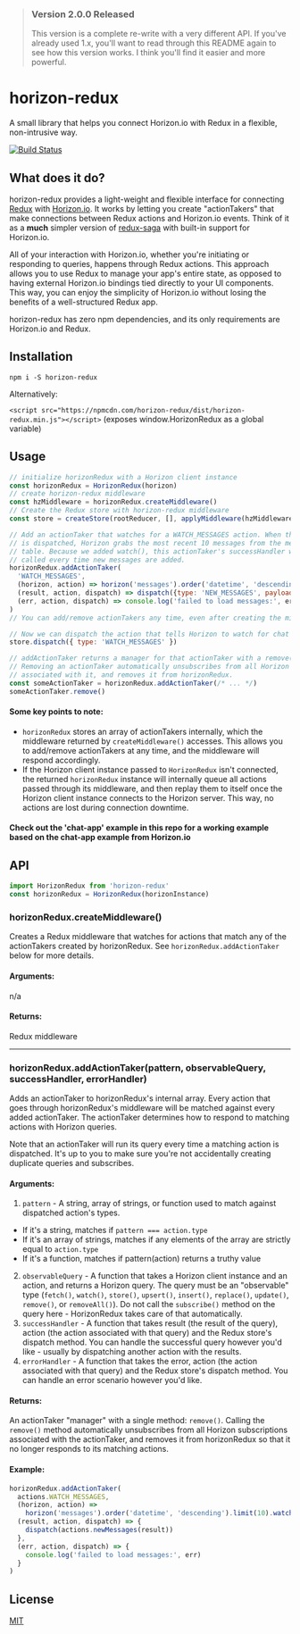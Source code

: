 > ### Version 2.0.0 Released
> This version is a complete re-write with a very different API. If you've already used 1.x, you'll want to read through this README again to see how this version works. I think you'll find it easier and more powerful.

# horizon-redux
A small library that helps you connect Horizon.io with Redux in a flexible, non-intrusive way.

[![Build Status](https://travis-ci.org/shanecav/horizon-redux.svg?branch=master)](https://travis-ci.org/shanecav/horizon-redux)

## What does it do?
horizon-redux provides a light-weight and flexible interface for connecting [Redux](https://github.com/reactjs/redux) with [Horizon.io](http://horizon.io/). It works by letting you create "actionTakers" that make connections between Redux actions and Horizon.io events. Think of it as a **much** simpler version of [redux-saga](https://github.com/yelouafi/redux-saga) with built-in support for Horizon.io.

All of your interaction with Horizon.io, whether you're initiating or responding to queries, happens through Redux actions. This approach allows you to use Redux to manage your app's entire state, as opposed to having external Horizon.io bindings tied directly to your UI components. This way, you can enjoy the simplicity of Horizon.io without losing the benefits of a well-structured Redux app.

horizon-redux has zero npm dependencies, and its only requirements are Horizon.io and Redux.

## Installation

`npm i -S horizon-redux`

Alternatively:

`<script src="https://npmcdn.com/horizon-redux/dist/horizon-redux.min.js"></script>` (exposes window.HorizonRedux as a global variable)

## Usage

```js
// initialize horizonRedux with a Horizon client instance
const horizonRedux = HorizonRedux(horizon)
// create horizon-redux middleware
const hzMiddleware = horizonRedux.createMiddleware()
// Create the Redux store with horizon-redux middleware
const store = createStore(rootReducer, [], applyMiddleware(hzMiddleware))

// Add an actionTaker that watches for a WATCH_MESSAGES action. When that action
// is dispatched, Horizon grabs the most recent 10 messages from the messages
// table. Because we added watch(), this actionTaker's successHandler will get
// called every time new messages are added.
horizonRedux.addActionTaker(
  'WATCH_MESSAGES',
  (horizon, action) => horizon('messages').order('datetime', 'descending').limit(10).watch(),
  (result, action, dispatch) => dispatch({type: 'NEW_MESSAGES', payload: result}),
  (err, action, dispatch) => console.log('failed to load messages:', err)
)
// You can add/remove actionTakers any time, even after creating the middleware.

// Now we can dispatch the action that tells Horizon to watch for chat messages.
store.dispatch({ type: 'WATCH_MESSAGES' })

// addActionTaker returns a manager for that actionTaker with a remove() method.
// Removing an actionTaker automatically unsubscribes from all Horizon subscriptions
// associated with it, and removes it from horizonRedux.
const someActionTaker = horizonRedux.addActionTaker(/* ... */)
someActionTaker.remove()
```

#### Some key points to note:

* `horizonRedux` stores an array of actionTakers internally, which the middleware returned by `createMiddleware()` accesses. This allows you to add/remove actionTakers at any time, and the middleware will respond accordingly.
* If the Horizon client instance passed to `HorizonRedux` isn't connected, the returned `horizonRedux` instance will internally queue all actions passed through its middleware, and then replay them to itself once the Horizon client instance connects to the Horizon server. This way, no actions are lost during connection downtime.

#### Check out the 'chat-app' example in this repo for a working example based on the chat-app example from Horizon.io

## API

```js
import HorizonRedux from 'horizon-redux'
const horizonRedux = HorizonRedux(horizonInstance)
```

### horizonRedux.createMiddleware()

Creates a Redux middleware that watches for actions that match any of the actionTakers created by horizonRedux. See `horizonRedux.addActionTaker` below for more details.

#### Arguments:

n/a

#### Returns:

Redux middleware

---

### horizonRedux.addActionTaker(pattern, observableQuery, successHandler, errorHandler)

Adds an actionTaker to horizonRedux's internal array. Every action that goes through horizonRedux's middleware will be matched against every added actionTaker. The actionTaker determines how to respond to matching actions with Horizon queries.

Note that an actionTaker will run its query every time a matching action is dispatched. It's up to you to make sure you're not accidentally creating duplicate queries and subscribes.

#### Arguments:

1. `pattern` - A string, array of strings, or function used to match against dispatched action's types.
  * If it's a string, matches if `pattern === action.type`
  * If it's an array of strings, matches if any elements of the array are strictly equal to `action.type`
  * If it's a function, matches if pattern(action) returns a truthy value
2. `observableQuery` - A function that takes a Horizon client instance and an action, and returns a Horizon query. The query must be an "observable" type (`fetch()`, `watch()`, `store()`, `upsert()`, `insert()`, `replace()`, `update()`, `remove()`, or `removeAll()`). Do not call the `subscribe()` method on the query here - HorizonRedux takes care of that automatically.
3. `successHandler` - A function that takes result (the result of the query), action (the action associated with that query) and the Redux store's dispatch method. You can handle the successful query however you'd like - usually by dispatching another action with the results.
4. `errorHandler` - A function that takes the error, action (the action associated with that query) and the Redux store's dispatch method. You can handle an error scenario however you'd like.

#### Returns:

An actionTaker "manager" with a single method: `remove()`. Calling the `remove()` method automatically unsubscribes from all Horizon subscriptions associated with the actionTaker, and removes it from horizonRedux so that it no longer responds to its matching actions.

#### Example:

```js
horizonRedux.addActionTaker(
  actions.WATCH_MESSAGES,
  (horizon, action) =>
    horizon('messages').order('datetime', 'descending').limit(10).watch(),
  (result, action, dispatch) => {
    dispatch(actions.newMessages(result))
  },
  (err, action, dispatch) => {
    console.log('failed to load messages:', err)
  }
)
```

## License

[MIT](LICENSE.md)
